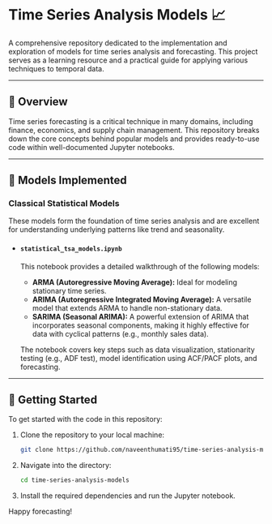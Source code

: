 # Time Series Analysis Models 📈

A comprehensive repository dedicated to the implementation and exploration of models for time series analysis and forecasting. This project serves as a learning resource and a practical guide for applying various techniques to temporal data.

---

## 📖 Overview

Time series forecasting is a critical technique in many domains, including finance, economics, and supply chain management. This repository breaks down the core concepts behind popular models and provides ready-to-use code within well-documented Jupyter notebooks.

---

## 📂 Models Implemented

### Classical Statistical Models

These models form the foundation of time series analysis and are excellent for understanding underlying patterns like trend and seasonality.

* #### `statistical_tsa_models.ipynb`
    This notebook provides a detailed walkthrough of the following models:
    * **ARMA (Autoregressive Moving Average):** Ideal for modeling stationary time series.
    * **ARIMA (Autoregressive Integrated Moving Average):** A versatile model that extends ARMA to handle non-stationary data.
    * **SARIMA (Seasonal ARIMA):** A powerful extension of ARIMA that incorporates seasonal components, making it highly effective for data with cyclical patterns (e.g., monthly sales data).

    The notebook covers key steps such as data visualization, stationarity testing (e.g., ADF test), model identification using ACF/PACF plots, and forecasting.

---

## 🚀 Getting Started

To get started with the code in this repository:

1.  Clone the repository to your local machine:
    ```bash
    git clone https://github.com/naveenthumati95/time-series-analysis-models.git
    ```
2.  Navigate into the directory:
    ```bash
    cd time-series-analysis-models
    ```
3.  Install the required dependencies and run the Jupyter notebook.

Happy forecasting!
